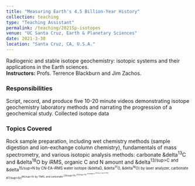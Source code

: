 ```yaml
---
title: "Measuring Earth's 4.5 Billion-Year History"
collection: teaching
type: "Teaching Assistant"
permalink: /teaching/2021Sp-isotopes
venue: "UC Santa Cruz, Earth & Planetary Sciences"
date: 2021-3-30
location: "Santa Cruz, CA, U.S.A."
---
```


Radiogenic and stable isotope geochemistry: isotopic systems and their applications in the Earth sciences. <br><b>Instructors:</b> Profs. Terrence Blackburn and Jim Zachos.

### Responsibilities
Script, record, and produce five 10-20 minute videos demonstrating isotope geochemistry laboratory methods and narrating the progression of a geochemical study.
Collected isotope data 

### Topics Covered
Rock sample preparation, including wet chemistry methods (sample digestion and ion-exchange column chemistry), fundamentals of mass spectrometry, and various isotopic analysis methods:
  carbonate &delta<sup>13</sup>C and &delta<sup>18</sup>O by iRMS,
  organic C and N amount and &delta<sup>13/sup>C and &delta<sup>15/sup>N by CN-EA-iRMS
  water isotope (&deltaD, &delta<sup>17</sup>O, &delta<sup>18</sup>O) by laser analyzer,
  carbonate <sup>87/sup>Sr/<sup>86/sup>Sr by TIMS,
  and carbonate <sup>230/sup>Th-<sup>232/sup>Th-<sup>234/sup>U-<sup>238/sup>U by ID-TIMS.
